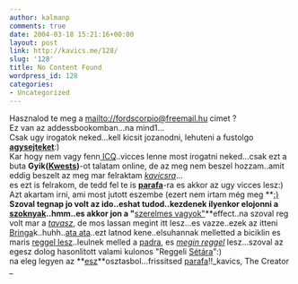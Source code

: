 ```yaml
---
author: kalmanp
comments: true
date: 2004-03-18 15:21:16+00:00
layout: post
link: http://kavics.me/128/
slug: '128'
title: No Content Found
wordpress_id: 128
categories:
- Uncategorized
---
```


Hasznalod te meg a [mailto://fordscorpio@freemail.hu](mailto://fordscorpio@freemail.hu) cimet ?  
Ez van az addessbookomban...na mind1...  
Csak ugy irogatok neked...kell kicsit jozanodni, lehuteni a fustolgo **[agysejteket](http://www.nmhct.nhs.uk/pharmacy/images/moa-brain-pic-2.gif)**:)  
Kar hogy nem vagy fenn[ ICQ](http://go.icq.com/)..vicces lenne most irogatni neked...csak ezt a buta **Gyik([Kwests](http://www.gettingthere.com/features/raceseries2002/we3k02images/we3kwests.jpg))**-ot talatam online, de az meg nem beszel hozzam..amit eddig beszelt az meg mar felraktam [_kavicsra_](http://kavics.freeblog.hu/)...  
es ezt is felrakom, de tedd fel te is **__[parafa](http://parafa.freeblog.hu/)__**-ra es akkor az ugy vicces lesz:)  
Azt akartam irni, ami most jutott eszembe (ezert nem irtam még meg **[:)  
](http://www.smileygreetings.com/images/wallpaper/smiley.jpg)**Szoval tegnap jo volt az ido..eshat tudod..kezdenek ilyenkor elojonni a [szoknyak](http://images.google.nl/imgres?imgurl=images.mapledrive.com/products/lal5004_f.jpg&imgrefurl=http://www.mapledrive.com/b/pd.asp%3FProductCode%3DLAL5004&h=500&w=300&sz=25&tbnid=oJGIiXpUppcJ:&tbnh=126&tbnw=76&prev=/images%3Fq%3Dmini%2Bskirt%26start%3D60%26hl%3Dnl%26lr%3D%26ie%3DUTF-8%26oe%3DUTF-8%26sa%3DN)..hmm..es akkor jon a "**[szerelmes vagyok"](http://www.onlinerock.com/fans/sora/love.jpg)**effect..na szoval reg volt mar a _[tavasz](http://potomacs.com/2003-spring/spring-flower-patch.JPG)_, de mos lassan megint itt lesz...es vazze..ezek az itteni [Bringa](http://www.posterservice.com/bigpics/5756b.jpg)k..huhh..[ata ata](http://www.sean-paul.net/)..ezt latnod kene..elsuhannak melletted a biciklin es maris [reggel lesz](http://ompi.onemodelplace.com/OMP_Images/Photographer/32895/tn_ACF4269.jpg)..leulnek melled a [padra](http://www.uap.vt.edu/students/research/images/bench.gif), es _[megin reggel](http://www.camani.ch/docs/Pictures2/erection.jpg)_ lesz...szoval az egesz dolog hasonlitott valami kulonos "Reggeli [Sétára](http://www.dotcomart.eurobell.co.uk/postcards/walkabout.jpg)":)  
na eleg legyen az **[esz](http://teachers.teach-nology.com/web_tools/science_lab/brain.gif)**osztasbol...frissitsed [parafa](http://parafa.freeblog.hu/)!!_kavics, The Creator  
_
